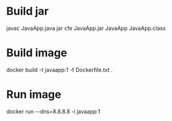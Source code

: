 # Build jar
javac JavaApp.java
jar cfe JavaApp.jar JavaApp JavaApp.class

# Build image
docker build -t javaapp:1 -f Dockerfile.txt .

# Run image
docker run --dns=8.8.8.8 -i javaapp:1
